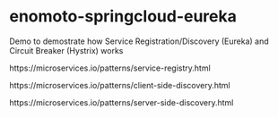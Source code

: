 # enomoto-springcloud-eureka
Demo to demostrate how Service Registration/Discovery (Eureka) and Circuit Breaker (Hystrix) works

<p>https://microservices.io/patterns/service-registry.html</p>
<p>https://microservices.io/patterns/client-side-discovery.html</p>
<p>https://microservices.io/patterns/server-side-discovery.html</p>

